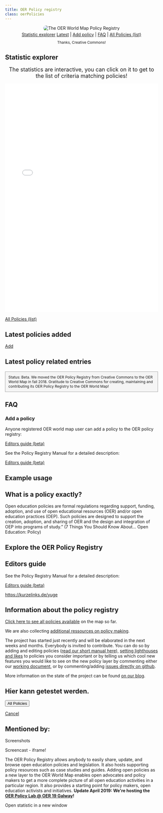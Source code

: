 ```yaml
---
title: OER Policy registry
class: oerPolicies
---
```


<div style="width:100%;text-align:center;">
<img style="width:auto;margin:0 auto;border:0px solid transparent;border-radius:10px;" src="/assets/images/oer_policy_registry_v01.png" title="The OER World Map Policy Registry">
</div>
<div style="width:100%;text-align:center;margin-top:4px;"><a class="btn" href="#statistic-explorer"><i class="fa fa-pie-chart" aria-hidden="true"></i> Statistic explorer</a> <a class="btn" href="#latest-policies-added">Latest</a> | <a class="btn" href="#add"><i class="fa fa-plus-square-o" aria-hidden="true"></i> Add policy</a> | <a class="btn" href="#faq">FAQ</a> | <a class="btn" href="/resource/?filter.about.%40type=Policy&size=20" target="_blank"><i class="fa fa-external-link" aria-hidden="true"></i> All Policies (list)</a></div>

<div style="text-align:center;font-size:12px;margin-bottom:0px;margin-top:10px;"><i class="fa fa-heart" aria-hidden="true"></i> Thanks, Creative Commons!</div>

## Statistic explorer
<div style="font-size:18px; text-align:center;margin-bottom:15px;"><i class="fa fa-hand-pointer-o" aria-hidden="true"></i> The statistics are interactive, you can click on it to get to the list of criteria matching policies!</div>
<iframe
  src="/kibana/app/kibana#/dashboard/3f24aa90-e370-11e8-bc1a-bd36147d8400?embed=true&_g=()"
  data-scope="filter.about.@type=Policy"
  height="750"
  width="800"
  style="border:0; width: 100%; margin: 0 auto;"
></iframe>

<a class="btn" href="/resource/?filter.about.%40type=Policy&size=20" target="_blank"><i class="fa fa-external-link" aria-hidden="true"></i> All Policies (list)</a>

## Latest policies added

<div data-inject-feed></div>
<a class="btn" href="/resource/?add=Policy" target="_blank">Add</a>

## Latest policy related entries

<div data-inject-policy-related></div>


<div style="font-size:12px;background: #f5f5f5;border:1px solid #999;padding:10px;margin-top:20px;">Status: Beta. We moved the OER Policy Registry from Creative Commons to the OER World Map in fall 2018. Gratitude to Creative Commons for creating, maintaining and contributing its OER Policy Registry to the OER World Map!</div>


## FAQ
### Add a policy

Anyone registered OER world map user can add a policy to the OER policy registry:

<a class="btn" href="/resource/?add=Policy" target="_blank">Editors guide (beta)</a>

See the Policy Registry Manual for a detailed description:

<a class="btn" href="https://kurzelinks.de/yuge" target="_blank">Editors guide (beta)</a>


## Example usage

## What is a policy exactly?
Open education policies are formal regulations regarding support, funding, adoption, and use of open educational resources (OER) and/or open education practices (OEP). Such policies are designed to support the creation, adoption, and sharing of OER and the design and integration of OEP into programs of study.” (7 Things You Should Know About... Open Education: Policy)

## Explore the OER Policy Registry

## Editors guide

See the Policy Registry Manual for a detailed description:

<a class="btn" href="https://kurzelinks.de/yuge" target="_blank">Editors guide (beta)</a>

https://kurzelinks.de/yuge

## Information about the policy registry

[Click here to see all policies available](https://oerworldmap.org/resource/?filter.about.%40type=Policy&size=20) on the map so far.

We are also collecting [additional ressources on policy making](https://oerworldmap.org/resource/?filter.about.keywords=policy&size=20).

The project has started just recently and will be elaborated in the next weeks and months. Everybody is invited to contribute. You can do so by adding and editing policies ([read our short manual here](https://github.com/hbz/oerworldmap/issues/1615)), [setting lighthouses and likes](https://oerworldmap.wordpress.com/2017/11/27/identifying-lighthouses/) to policies you consider important or by telling us which cool new features you would like to see on the new policy layer by commenting either our [working document](https://docs.google.com/document/d/1qDb1jfGXWQQwjLTFX9myfqS7DbHYD3YzlgoGiHQgfhc/edit?usp=sharing), or by commenting/adding [issues directly on github](https://github.com/hbz/oerworldmap/milestone/23).

More information on the state of the project can be found [on our blog](https://oerworldmap.wordpress.com/2018/10/11/moving-the-oer-policy-registry-to-the-oer-world-map). 

## Hier kann getestet werden.

<div class="primaryButtons"><button class="btn prominent" type="submit">All Policies</button></div>

<a class="btn" href="/resource/?features=true">Cancel</a>

## Mentioned by:

Screenshots

Screencast - iframe!

The OER Policy Registry allows anybody to easily share, update, and browse open education policies and legislation. It also hosts supporting policy resources such as case studies and guides. Adding open policies as a new layer to the OER World Map enables open advocates and policy makers to get a more complete picture of all open education activities in a particular region. It also provides a starting point for policy makers, open education activists and initiatives. **Update April 2019: We're hosting the [OER Policy Lab @ OER 19 Galway](https://oerworldmap.wordpress.com/2019/01/22/save-the-date-oer-policy-lab-oer19/)!**

<a data-inject-newWindowLink>Open statistic in a new window</a>
